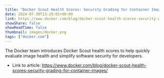 ```yaml
---
title: "Docker Scout Health Scores: Security Grading for Container Images in Your Docker Hub Registry"
date: 2024-07-30T13:29:01+00:00
link: https://www.docker.com/blog/docker-scout-health-scores-security-grading-for-container-images/
showShare: false
showReadTime: false
thumbnail: images/docker.png
tags: ["docker.com"]
---
```

The Docker team introduces Docker Scout health scores to help quickly evaluate image health and simplify software security for developers.

- Link to article: https://www.docker.com/blog/docker-scout-health-scores-security-grading-for-container-images/